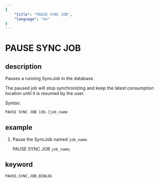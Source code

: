 ```yaml
---
{
    "title": "PAUSE SYNC JOB",
    "language": "en"
}
---
```


<!-- 
Licensed to the Apache Software Foundation (ASF) under one
or more contributor license agreements.  See the NOTICE file
distributed with this work for additional information
regarding copyright ownership.  The ASF licenses this file
to you under the Apache License, Version 2.0 (the
"License"); you may not use this file except in compliance
with the License.  You may obtain a copy of the License at

  http://www.apache.org/licenses/LICENSE-2.0

Unless required by applicable law or agreed to in writing,
software distributed under the License is distributed on an
"AS IS" BASIS, WITHOUT WARRANTIES OR CONDITIONS OF ANY
KIND, either express or implied.  See the License for the
specific language governing permissions and limitations
under the License.
-->

# PAUSE SYNC JOB

## description

Pauses a running SyncJob in the database. 

The paused job will stop synchronizing and keep the latest consumption location until it is resumed by the user.

Syntax:

	PAUSE SYNC JOB [db.]job_name
	
## example

1. Pause the SyncJob named `job_name`.

	PAUSE SYNC JOB `job_name`;
	
## keyword
	PAUSE,SYNC,JOB,BINLOG
	
	
